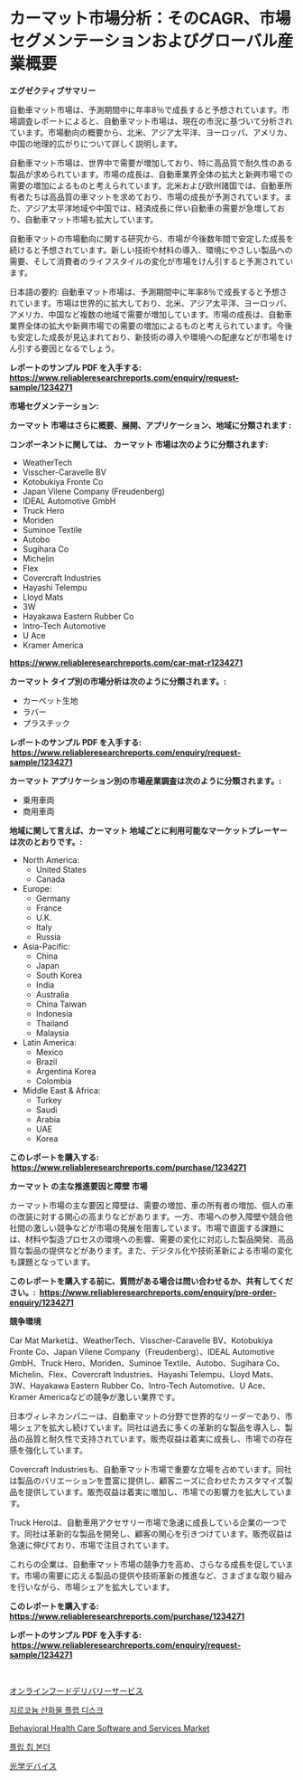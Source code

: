 <p><h1>カーマット市場分析：そのCAGR、市場セグメンテーションおよびグローバル産業概要</h1></p><p><strong>エグゼクティブサマリー</strong></p>
<p><p>自動車マット市場は、予測期間中に年率8％で成長すると予想されています。市場調査レポートによると、自動車マット市場は、現在の市況に基づいて分析されています。市場動向の概要から、北米、アジア太平洋、ヨーロッパ、アメリカ、中国の地理的広がりについて詳しく説明します。</p><p>自動車マット市場は、世界中で需要が増加しており、特に高品質で耐久性のある製品が求められています。市場の成長は、自動車業界全体の拡大と新興市場での需要の増加によるものと考えられています。北米および欧州諸国では、自動車所有者たちは高品質の車マットを求めており、市場の成長が予測されています。また、アジア太平洋地域や中国では、経済成長に伴い自動車の需要が急増しており、自動車マット市場も拡大しています。</p><p>自動車マットの市場動向に関する研究から、市場が今後数年間で安定した成長を続けると予想されています。新しい技術や材料の導入、環境にやさしい製品への需要、そして消費者のライフスタイルの変化が市場をけん引すると予測されています。</p><p>日本語の要約: 自動車マット市場は、予測期間中に年率8％で成長すると予想されています。市場は世界的に拡大しており、北米、アジア太平洋、ヨーロッパ、アメリカ、中国など複数の地域で需要が増加しています。市場の成長は、自動車業界全体の拡大や新興市場での需要の増加によるものと考えられています。今後も安定した成長が見込まれており、新技術の導入や環境への配慮などが市場をけん引する要因となるでしょう。</p></p>
<p><strong>レポートのサンプル PDF を入手する: <a href="https://www.reliableresearchreports.com/enquiry/request-sample/1234271">https://www.reliableresearchreports.com/enquiry/request-sample/1234271</a></strong></p>
<p><strong>市場セグメンテーション:</strong></p>
<p><strong> カーマット 市場はさらに概要、展開、アプリケーション、地域に分類されます :</strong></p>
<p><strong>コンポーネントに関しては、 カーマット 市場は次のように分類されます: &nbsp;</strong></p>
<p><ul><li>WeatherTech</li><li>Visscher-Caravelle BV</li><li>Kotobukiya Fronte Co</li><li>Japan Vilene Company (Freudenberg)</li><li>IDEAL Automotive GmbH</li><li>Truck Hero</li><li>Moriden</li><li>Suminoe Textile</li><li>Autobo</li><li>Sugihara Co</li><li>Michelin</li><li>Flex</li><li>Covercraft Industries</li><li>Hayashi Telempu</li><li>Lloyd Mats</li><li>3W</li><li>Hayakawa Eastern Rubber Co</li><li>Intro-Tech Automotive</li><li>U Ace</li><li>Kramer America</li></ul></p>
<p><strong><a href="https://www.reliableresearchreports.com/car-mat-r1234271">https://www.reliableresearchreports.com/car-mat-r1234271</a></strong></p>
<p><strong> カーマット タイプ別の市場分析は次のように分類されます。:</strong></p>
<p><ul><li>カーペット生地</li><li>ラバー</li><li>プラスチック</li></ul></p>
<p><strong>レポートのサンプル PDF を入手する: &nbsp;<a href="https://www.reliableresearchreports.com/enquiry/request-sample/1234271">https://www.reliableresearchreports.com/enquiry/request-sample/1234271</a></strong></p>
<p><strong> カーマット アプリケーション別の市場産業調査は次のように分類されます。:</strong></p>
<p><ul><li>乗用車両</li><li>商用車両</li></ul></p>
<p><strong>地域に関して言えば、カーマット 地域ごとに利用可能なマーケットプレーヤーは次のとおりです。:</strong></p>
<p><ul>
    <li>
        North America:
        <ul>
            <li>United States</li>
            <li>Canada</li>
        </ul>
    </li>
    <li>
        Europe:
        <ul>
            <li>Germany</li>
            <li>France</li>
            <li>U.K.</li>
            <li>Italy</li>
            <li>Russia</li>
        </ul>
    </li>
    <li>
        Asia-Pacific:
        <ul>
            <li>China</li>
            <li>Japan</li>
            <li>South Korea</li>
            <li>India</li>
            <li>Australia</li>
            <li>China Taiwan</li>
            <li>Indonesia</li>
            <li>Thailand</li>
            <li>Malaysia</li>
        </ul>
    </li>
    <li>
        Latin America:
        <ul>
            <li>Mexico</li>
            <li>Brazil</li>
            <li>Argentina Korea</li>
            <li>Colombia</li>
        </ul>
    </li>
    <li>
        Middle East & Africa:
        <ul>
            <li>Turkey</li>
            <li>Saudi</li>
            <li>Arabia</li>
            <li>UAE</li>
            <li>Korea</li>
        </ul>
    </li>
    </ul></p>
<p><strong>このレポートを購入する: &nbsp;<a href="https://www.reliableresearchreports.com/purchase/1234271">https://www.reliableresearchreports.com/purchase/1234271</a></strong></p>
<p><strong>カーマット の主な推進要因と障壁 市場</strong></p>
<p><p>カーマット市場の主な要因と障壁は、需要の増加、車の所有者の増加、個人の車の改装に対する関心の高まりなどがあります。一方、市場への参入障壁や競合他社間の激しい競争などが市場の発展を阻害しています。市場で直面する課題には、材料や製造プロセスの環境への影響、需要の変化に対応した製品開発、高品質な製品の提供などがあります。また、デジタル化や技術革新による市場の変化も課題となっています。</p></p>
<p><strong>このレポートを購入する前に、質問がある場合は問い合わせるか、共有してください。:&nbsp; <a href="https://www.reliableresearchreports.com/enquiry/pre-order-enquiry/1234271">https://www.reliableresearchreports.com/enquiry/pre-order-enquiry/1234271</a></strong></p>
<p><strong>競争環境</strong></p>
<p><p>Car Mat Marketは、WeatherTech、Visscher-Caravelle BV、Kotobukiya Fronte Co、Japan Vilene Company（Freudenberg）、IDEAL Automotive GmbH、Truck Hero、Moriden、Suminoe Textile、Autobo、Sugihara Co、Michelin、Flex、Covercraft Industries、Hayashi Telempu、Lloyd Mats、3W、Hayakawa Eastern Rubber Co、Intro-Tech Automotive、U Ace、Kramer Americaなどの競争が激しい業界です。</p><p>日本ヴィレネカンパニーは、自動車マットの分野で世界的なリーダーであり、市場シェアを拡大し続けています。同社は過去に多くの革新的な製品を導入し、製品の品質と耐久性で支持されています。販売収益は着実に成長し、市場での存在感を強化しています。</p><p>Covercraft Industriesも、自動車マット市場で重要な立場を占めています。同社は製品のバリエーションを豊富に提供し、顧客ニーズに合わせたカスタマイズ製品を提供しています。販売収益は着実に増加し、市場での影響力を拡大しています。</p><p>Truck Heroは、自動車用アクセサリー市場で急速に成長している企業の一つです。同社は革新的な製品を開発し、顧客の関心を引きつけています。販売収益は急速に伸びており、市場で注目されています。</p><p>これらの企業は、自動車マット市場の競争力を高め、さらなる成長を促しています。市場の需要に応える製品の提供や技術革新の推進など、さまざまな取り組みを行いながら、市場シェアを拡大しています。</p></p>
<p><strong>このレポートを購入する: &nbsp; <a href="https://www.reliableresearchreports.com/purchase/1234271">https://www.reliableresearchreports.com/purchase/1234271</a></strong></p>
<p><strong>レポートのサンプル PDF を入手する: &nbsp;<a href="https://www.reliableresearchreports.com/enquiry/request-sample/1234271">https://www.reliableresearchreports.com/enquiry/request-sample/1234271</a></strong><strong></strong></p>
<p>&nbsp;</p>
<p><p><a href="https://medium.com/@santosuigrtley997836/%E3%82%AA%E3%83%B3%E3%83%A9%E3%82%A4%E3%83%B3%E3%83%95%E3%83%BC%E3%83%89%E3%83%87%E3%83%AA%E3%83%90%E3%83%AA%E3%83%BC%E3%82%B5%E3%83%BC%E3%83%93%E3%82%B9%E3%81%AE%E5%B8%82%E5%A0%B4%E5%8B%95%E5%90%91%E3%81%A8%E5%B8%82%E5%A0%B4%E5%88%86%E6%9E%90%E3%81%8C-2024%E5%B9%B4%E3%81%8B%E3%82%892031%E5%B9%B4%E3%81%BE%E3%81%A7%E3%81%AE%E4%BA%88%E6%B8%AC%E3%81%95%E3%82%8C%E3%81%A6%E3%81%84%E3%81%BE%E3%81%99-63258f97b38c">オンラインフードデリバリーサービス</a></p><p><a href="https://medium.com/@bettietromp2023/%EC%A7%80%EB%A5%B4%EC%BD%94%EB%8A%84-%EC%82%B0%ED%99%94%EB%AC%BC-%ED%94%8C%EB%9E%A9-%EB%94%94%EC%8A%A4%ED%81%AC-%EC%8B%9C%EC%9E%A5-%EB%8F%99%ED%96%A5%EA%B3%BC-%EC%8B%9C%EC%9E%A5-%EB%B6%84%EC%84%9D%EC%9D%B4-2024-2031%EB%85%84%EA%B9%8C%EC%A7%80-%EC%98%88%EC%B8%A1%EB%90%98%EC%97%88%EC%8A%B5%EB%8B%88%EB%8B%A4-591c5a416948">지르코늄 산화물 플랩 디스크</a></p><p><a href="https://github.com/Chiragrp22/Market-Research-Report-List-4/blob/main/behavioral-health-care-software-and-services-market.md">Behavioral Health Care Software and Services Market</a></p><p><a href="https://medium.com/@dinty11332244/%ED%94%8C%EB%A6%BD-%EC%B9%A9-%EB%B3%B8%EB%8D%94-%EC%8B%9C%EC%9E%A5%EC%9D%80-%EC%8B%9C%EC%9E%A5-%EC%A0%90%EC%9C%A0%EC%9C%A8-%EC%8B%9C%EC%9E%A5-%EB%8F%99%ED%96%A5-%EB%B0%8F-%EC%8B%9C%EC%9E%A5-%EC%84%B1%EC%9E%A5%EC%97%90-%EB%8C%80%ED%95%9C-%EC%A0%95%EB%B3%B4%EB%A5%BC-%EC%A0%9C%EA%B3%B5%ED%95%A9%EB%8B%88%EB%8B%A4-c986d3298c44">플립 칩 본더</a></p><p><a href="https://medium.com/@evans21bill/%E5%85%89%E5%AD%A6%E6%A9%9F%E5%99%A8%E5%B8%82%E5%A0%B4-%E5%B8%82%E5%A0%B4cagr-%E5%B8%82%E5%A0%B4%E5%8B%95%E5%90%91-%E3%81%8A%E3%82%88%E3%81%B3%E6%88%90%E9%95%B7%E6%88%A6%E7%95%A5%E3%81%AB%E9%96%A2%E3%81%99%E3%82%8B%E6%B4%9E%E5%AF%9F-af2d5004526e">光学デバイス</a></p></p>